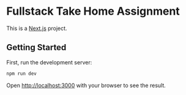 # Fullstack Take Home Assignment

This is a [Next.js](https://nextjs.org) project.

## Getting Started

First, run the development server:

```bash
npm run dev
```

Open [http://localhost:3000](http://localhost:3000) with your browser to see the
result.

